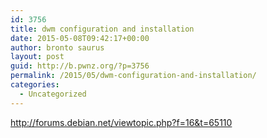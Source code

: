 ```yaml
---
id: 3756
title: dwm configuration and installation
date: 2015-05-08T09:42:17+00:00
author: bronto saurus
layout: post
guid: http://b.pwnz.org/?p=3756
permalink: /2015/05/dwm-configuration-and-installation/
categories:
  - Uncategorized
---
```

<http://forums.debian.net/viewtopic.php?f=16&t=65110>
